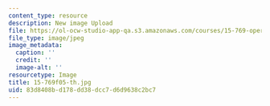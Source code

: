 ```yaml
---
content_type: resource
description: New image Upload
file: https://ol-ocw-studio-app-qa.s3.amazonaws.com/courses/15-769-operations-strategy-fall-2010/83d8408bd178dd38dcc7d6d9638c2bc7_15-769f05-th.jpg
file_type: image/jpeg
image_metadata:
  caption: ''
  credit: ''
  image-alt: ''
resourcetype: Image
title: 15-769f05-th.jpg
uid: 83d8408b-d178-dd38-dcc7-d6d9638c2bc7
---
```

